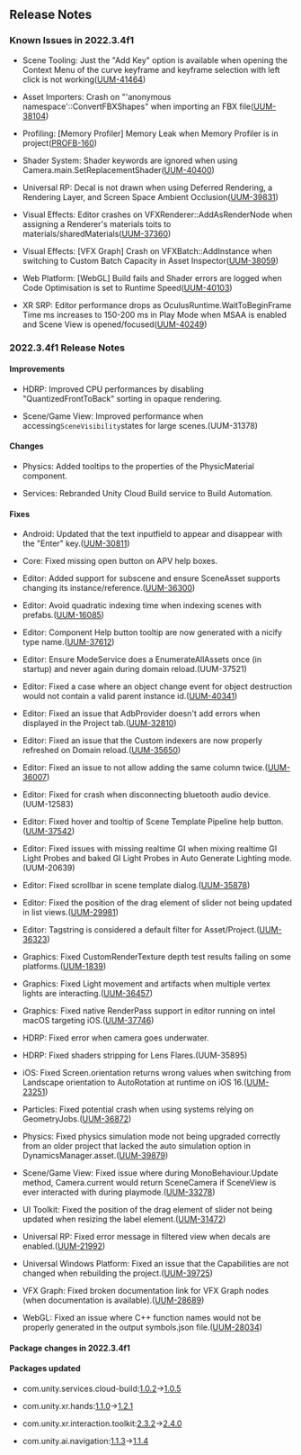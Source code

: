 ## Release Notes

### Known Issues in 2022.3.4f1

-   Scene Tooling: Just the "Add Key" option is available when opening the Context Menu of the curve keyframe and keyframe selection with left click is not working([UUM-41464](https://issuetracker.unity3d.com/issues/just-the-add-key-option-is-available-when-opening-the-context-menu-of-the-curve-keyframe))

-   Asset Importers: Crash on \"\'anonymous namespace\'::ConvertFBXShapes\" when importing an FBX file([UUM-38104](https://issuetracker.unity3d.com/issues/crash-on-anonymous-namespace-convertfbxshapes-when-importing-an-fbx-file))

-   Profiling: \[Memory Profiler\] Memory Leak when Memory Profiler is in project([PROFB-160](https://issuetracker.unity3d.com/issues/memory-profiler-memory-leak-when-memory-profiler-is-in-project))

-   Shader System: Shader keywords are ignored when using Camera.main.SetReplacementShader([UUM-40400](https://issuetracker.unity3d.com/issues/shader-keywords-are-ignored-when-using-camera-dot-main-dot-setreplacementshader))

-   Universal RP: Decal is not drawn when using Deferred Rendering, a Rendering Layer, and Screen Space Ambient Occlusion([UUM-39831](https://issuetracker.unity3d.com/issues/decal-is-not-drawn-when-using-deferred-rendering-a-rendering-layer-and-screen-space-ambient-occlusion))

-   Visual Effects: Editor crashes on VFXRenderer::AddAsRenderNode when assigning a Renderer's materials toits to materials/sharedMaterials([UUM-37360](https://issuetracker.unity3d.com/issues/editor-crashes-on-vfxrenderer-addasrendernode-when-assigning-a-renderers-materials-toits-to-materials-slash-sharedmaterials))

-   Visual Effects: \[VFX Graph\] Crash on VFXBatch::AddInstance when switching to Custom Batch Capacity in Asset Inspector([UUM-38059](https://issuetracker.unity3d.com/issues/vfx-graph-crash-on-vfxbatch-addinstance-when-switching-to-custom-batch-capacity-in-asset-inspector))

-   Web Platform: \[WebGL\] Build fails and Shader errors are logged when Code Optimisation is set to Runtime Speed([UUM-40103](https://issuetracker.unity3d.com/issues/webgl-build-fails-and-shader-errors-are-logged-when-code-optimisation-is-set-to-runtime-speed))

-   XR SRP: Editor performance drops as OculusRuntime.WaitToBeginFrame Time ms increases to 150-200 ms in Play Mode when MSAA is enabled and Scene View is opened/focused([UUM-40249](https://issuetracker.unity3d.com/issues/editor-performance-drops-as-oculusruntime-dot-waittobeginframe-time-ms-increases-to-150-200-ms-in-play-mode-when-msaa-is-enabled-and-scene-view-is-opened-slash-focused))

### 2022.3.4f1 Release Notes

#### Improvements

-   HDRP: Improved CPU performances by disabling \"QuantizedFrontToBack\" sorting in opaque rendering.

-   Scene/Game View: Improved performance when accessing` SceneVisibility `states for large scenes.(UUM-31378)

#### Changes

-   Physics: Added tooltips to the properties of the PhysicMaterial component.

-   Services: Rebranded Unity Cloud Build service to Build Automation.

#### Fixes

-   Android: Updated that the text inputfield to appear and disappear with the \"Enter\" key.([UUM-30811](https://issuetracker.unity3d.com/issues/android-text-input-field-doesnt-disappear-when-pressing-enter-on-the-keyboard-connected-to-a-device-and-hidemobileinput-is-disabled))

-   Core: Fixed missing open button on APV help boxes.

-   Editor: Added support for subscene and ensure SceneAsset supports changing its instance/reference.([UUM-36300](https://issuetracker.unity3d.com/issues/do-not-use-readobjectthreaded-on-scene-objects-error-is-thrown-when-creating-a-scene-from-a-scene-template-that-contains-a-sub-scene))

-   Editor: Avoid quadratic indexing time when indexing scenes with prefabs.([UUM-16085](https://issuetracker.unity3d.com/issues/search-index-build-duration-raises-disproportionately-when-element-count-increases))

-   Editor: Component Help button tooltip are now generated with a nicify type name.([UUM-37612](https://issuetracker.unity3d.com/issues/inspector-help-tooltips-display-section-titles-from-several-words-without-the-spaces))

-   Editor: Ensure ModeService does a EnumerateAllAssets once (in startup) and never again during domain reload.(UUM-37521)

-   Editor: Fixed a case where an object change event for object destruction would not contain a valid parent instance id.([UUM-40341](https://issuetracker.unity3d.com/issues/using-undo-on-created-slash-duplicated-child-gameobject-does-not-return-id-of-previous-parent-gameobject))

-   Editor: Fixed an issue that AdbProvider doesn\'t add errors when displayed in the Project tab.([UUM-32810](https://issuetracker.unity3d.com/issues/search-reference-filter-creates-unknown-filter-name-error-message-in-menu))

-   Editor: Fixed an issue that the Custom indexers are now properly refreshed on Domain reload.([UUM-35650](https://issuetracker.unity3d.com/issues/indexes-are-rebuilt-when-changes-to-the-search-index-manager-options-are-saved))

-   Editor: Fixed an issue to not allow adding the same column twice.([UUM-36007](https://issuetracker.unity3d.com/issues/search-the-same-columns-can-be-added-multiple-times))

-   Editor: Fixed for crash when disconnecting bluetooth audio device.(UUM-12583)

-   Editor: Fixed hover and tooltip of Scene Template Pipeline help button.([UUM-37542](https://issuetracker.unity3d.com/issues/inspector-scene-template-asset-help-icon-doesnt-change-its-background-and-has-no-tooltip-on-hover-state))

-   Editor: Fixed issues with missing realtime GI when mixing realtime GI Light Probes and baked GI Light Probes in Auto Generate Lighting mode.(UUM-20639)

-   Editor: Fixed scrollbar in scene template dialog.([UUM-35878](https://issuetracker.unity3d.com/issues/scene-template-the-scrollbar-is-not-fully-displayed-in-the-window))

-   Editor: Fixed the position of the drag element of slider not being updated in list views.([UUM-29981](https://issuetracker.unity3d.com/issues/2022-dot-2-position-of-the-sliders-handle-is-not-the-same-as-the-value-when-opening-the-project))

-   Editor: Tagstring is considered a default filter for Asset/Project.([UUM-36323](https://issuetracker.unity3d.com/issues/uknown-filter-error-when-adding-tag-string-to-search-query))

-   Graphics: Fixed CustomRenderTexture depth test results failing on some platforms.([UUM-1839](https://issuetracker.unity3d.com/issues/textures-using-customrendertexture-are-not-rendered-when-using-specific-graphics-apis))

-   Graphics: Fixed Light movement and artifacts when multiple vertex lights are interacting.([UUM-36457](https://issuetracker.unity3d.com/issues/light-movement-and-artifacts-when-multiple-vertex-lights-are-interacting))

-   Graphics: Fixed native RenderPass support in editor running on intel macOS targeting iOS.([UUM-37746](https://issuetracker.unity3d.com/issues/native-renderpass-framebuffer-sample-does-not-work-on-intel-macos-when-the-platform-is-set-to-ios))

-   HDRP: Fixed error when camera goes underwater.

-   HDRP: Fixed shaders stripping for Lens Flares.(UUM-35895)

-   iOS: Fixed Screen.orientation returns wrong values when switching from Landscape orientation to AutoRotation at runtime on iOS 16.([UUM-23251](https://issuetracker.unity3d.com/issues/ios-screen-dot-orientation-returns-wrong-values-when-switching-from-landscape-orientation-to-autorotation-at-runtime-on-ios-16))

-   Particles: Fixed potential crash when using systems relying on GeometryJobs.([UUM-36872](https://issuetracker.unity3d.com/issues/editor-crashes-on-bufferd3d11-endwrite-when-hierarchy-filter-gives-zero-results-on-a-scene-with-a-custom-ui-prefab))

-   Physics: Fixed physics simulation mode not being upgraded correctly from an older project that lacked the auto simulation option in DynamicsManager.asset.([UUM-39879](https://issuetracker.unity3d.com/issues/wheel-colliders-arent-detecting-collision))

-   Scene/Game View: Fixed issue where during MonoBehaviour.Update method, Camera.current would return SceneCamera if SceneView is ever interacted with during playmode.([UUM-33278](https://issuetracker.unity3d.com/issues/scene-view-camera-hijacks-gl-view-matrix-when-using-graphics-dot-drawmeshnow))

-   UI Toolkit: Fixed the position of the drag element of slider not being updated when resizing the label element.([UUM-31472](https://issuetracker.unity3d.com/issues/rangeattribute-does-not-display-the-correct-value-when-the-range-contains-a-negative-value))

-   Universal RP: Fixed error message in filtered view when decals are enabled.([UUM-21992](https://issuetracker.unity3d.com/issues/assertion-failed-errors-are-thrown-when-searching-in-the-scene-with-the-decal-renderer-feature-enabled))

-   Universal Windows Platform: Fixed an issue that the Capabilities are not changed when rebuilding the project.([UUM-39725](https://issuetracker.unity3d.com/issues/uwp-capabilities-are-not-changed-when-rebuilding-the-project))

-   VFX Graph: Fixed broken documentation link for VFX Graph nodes (when documentation is available).([UUM-28689](https://issuetracker.unity3d.com/issues/documentation-page-is-not-displayed-when-the-vfx-basic-spawner-question-mark-is-clicked))

-   WebGL: Fixed an issue where C++ function names would not be properly generated in the output symbols.json file.([UUM-28034](https://issuetracker.unity3d.com/issues/incorrect-functions-in-the-dot-symbols-dot-json-file-when-building-for-webgl))

#### Package changes in 2022.3.4f1

#### Packages updated

-   com.unity.services.cloud-build:[1.0.2](https://docs.unity3d.com/Packages/com.unity.services.cloud-build@1.0//changelog/CHANGELOG.html)&#x2192;[1.0.5](https://docs.unity3d.com/Packages/com.unity.services.cloud-build@1.0//changelog/CHANGELOG.html)

-   com.unity.xr.hands:[1.1.0](https://docs.unity3d.com/Packages/com.unity.xr.hands@1.1//changelog/CHANGELOG.html)&#x2192;[1.2.1](https://docs.unity3d.com/Packages/com.unity.xr.hands@1.2//changelog/CHANGELOG.html)

-   com.unity.xr.interaction.toolkit:[2.3.2](https://docs.unity3d.com/Packages/com.unity.xr.interaction.toolkit@2.3//changelog/CHANGELOG.html)&#x2192;[2.4.0](https://docs.unity3d.com/Packages/com.unity.xr.interaction.toolkit@2.4//changelog/CHANGELOG.html)

-   com.unity.ai.navigation:[1.1.3](https://docs.unity3d.com/Packages/com.unity.ai.navigation@1.1//changelog/CHANGELOG.html)&#x2192;[1.1.4](https://docs.unity3d.com/Packages/com.unity.ai.navigation@1.1//changelog/CHANGELOG.html)

